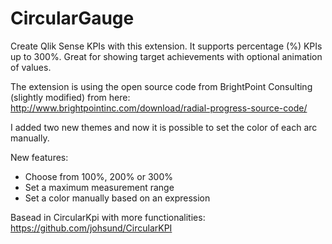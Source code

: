 # CircularGauge
Create Qlik Sense KPIs with this extension. It supports percentage (%) KPIs up to 300%. Great for showing target achievements with optional animation of values.

The extension is using the open source code from BrightPoint Consulting (slightly modified) from here:
http://www.brightpointinc.com/download/radial-progress-source-code/

I added two new themes and now it is possible to set the color of each arc manually.

New features:
- Choose from 100%, 200% or 300%
- Set a maximum measurement range
- Set a color manually based on an expression

Basead in CircularKpi with more functionalities: 
https://github.com/johsund/CircularKPI
